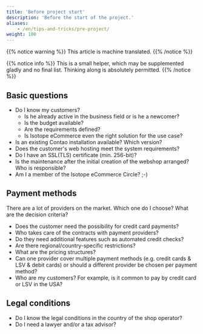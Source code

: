 ```yaml
---
title: 'Before project start'
description: 'Before the start of the project.'
aliases:
    - /en/tips-and-tricks/pre-project/
weight: 100
---
```


{{% notice warning %}}
This article is machine translated.
{{% /notice %}}

{{% notice info %}}
This is a small helper, which may be supplemented gladly and no final list. Thinking along is absolutely permitted.
{{% /notice %}}

## Basic questions

- Do I know my customers?
  - Is he already active in the business field or is he a newcomer?
  - Is the budget available?
  - Are the requirements defined?
  - Is Isotope eCommerce even the right solution for the use case?
- Is an existing Contao installation available? Which version?
- Does the customer's web hosting meet the system requirements?
- Do I have an SSL(TLS) certificate (min. 256-bit)?
- Is the maintenance after the initial creation of the webshop arranged? Who is responsible?
- Am I a member of the Isotope eCommerce Circle? ;-)

## Payment methods

There are a lot of providers on the market. Which one do I choose? What are the decision criteria?

- Does the customer need the possibility for credit card payments?
- Who takes care of the contracts with payment providers?
- Do they need additional features such as automated credit checks?
- Are there regional/country-specific restrictions?
- What are the pricing structures?
- Can one provider cover multiple payment methods (e.g. credit cards &amp; LSV &amp; debit cards) or should a different provider be chosen per payment method?
- Who are my customers? For example, is it common to pay by credit card or LSV in the USA?

## Legal conditions

- Do I know the legal conditions in the country of the shop operator?
- Do I need a lawyer and/or a tax advisor?
